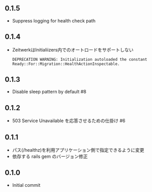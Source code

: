 ## 0.1.5
* Suppress logging for health check path

## 0.1.4
* ZeitwerkはInitialiizers内でのオートロードをサポートしない

  ```
  DEPRECATION WARNING: Initialization autoloaded the constant Ready::For::Migration::HealthActionInspectable.
  ```

## 0.1.3
* Disable sleep pattern by default #8

## 0.1.2
* 503 Service Unavailable を応答させるための仕掛け #6

## 0.1.1
* パス(/healthz)を利用アプリケーション側で指定できるように変更
* 依存する rails gem のバージョン修正

## 0.1.0
* Initial commit

